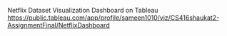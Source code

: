 Netflix Dataset Visualization Dashboard on Tableau
https://public.tableau.com/app/profile/sameen1010/viz/CS416shaukat2-AssignmentFinal/NetflixDashboard
